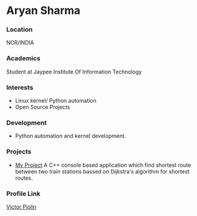 # Aryan Sharma 

### Location

NCR/INDIA

### Academics

Student at Jaypee Institute Of Information Technology

### Interests

- Linux kernel/ Python automation
- Open Source Projects

### Development

- Python automation and kernel development.

### Projects

- [My Project](https://github.com/aryanharitsh123/Dijkstra-Algo.-Project) A C++ console based application which find shortest route between two train stations bassed on Dijkstra's algorithm for shortest routes.

### Profile Link

[Victor Piolin](https://github.com/aryanharitsh123)